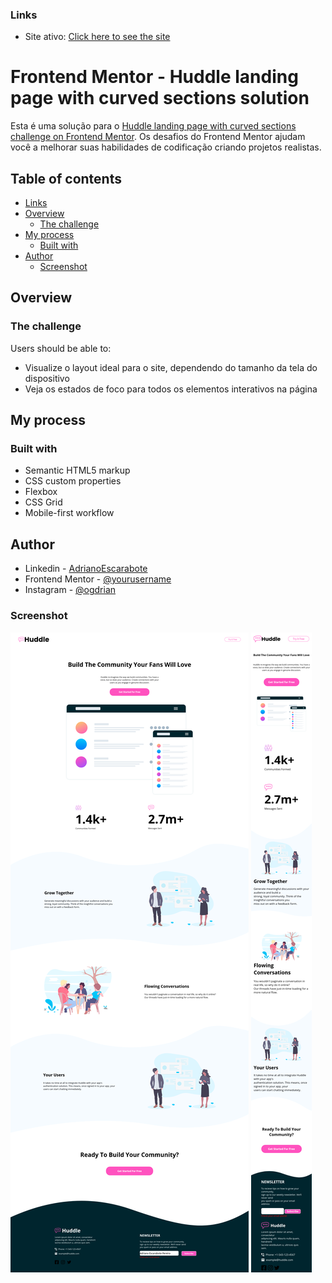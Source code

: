 ### Links

- Site ativo: [Click here to see the site](https://adrianoescarabote.github.io/huddle-landing-page-with-curved-sections-master/)

# Frontend Mentor - Huddle landing page with curved sections solution

Esta é uma solução para o [Huddle landing page with curved sections challenge on Frontend Mentor](https://www.frontendmentor.io/challenges/huddle-landing-page-with-curved-sections-5ca5ecd01e82137ec91a50f2). Os desafios do Frontend Mentor ajudam você a melhorar suas habilidades de codificação criando projetos realistas.
 

## Table of contents

- [Links](#links)
- [Overview](#overview)
  - [The challenge](#the-challenge)
- [My process](#my-process)
  - [Built with](#built-with)
- [Author](#author)
  - [Screenshot](#screenshot)

## Overview

### The challenge

Users should be able to:

- Visualize o layout ideal para o site, dependendo do tamanho da tela do dispositivo
- Veja os estados de foco para todos os elementos interativos na página

## My process

### Built with

- Semantic HTML5 markup
- CSS custom properties
- Flexbox
- CSS Grid
- Mobile-first workflow

## Author

- Linkedin - [AdrianoEscarabote](https://www.linkedin.com/in/adriano-escarabote-944b02233/)
- Frontend Mentor - [@yourusername](https://www.frontendmentor.io/profile/AdrianoEscarabote)
- Instagram - [@ogdrian](https://www.instagram.com/ogdrian/)


### Screenshot

![](./screenshot/screenshotdesktop.png) ![](./screenshot/screenshotmobile.png)
